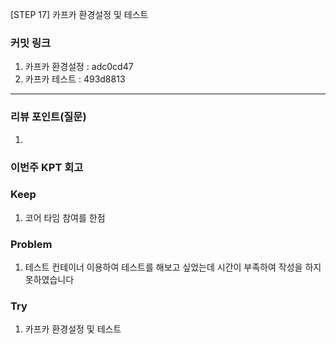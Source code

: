 [STEP 17] 카프카 환경설정 및 테스트

### **커밋 링크**

1. 카프카 환경설정 : adc0cd47
2. 카프카 테스트 : 493d8813


---
### **리뷰 포인트(질문)**

1. 

### **이번주 KPT 회고**

### Keep
<!-- 유지해야 할 좋은 점 -->
1. 코어 타임 참여를 한점

### Problem
<!--개선이 필요한 점-->
1. 테스트 컨테이너 이용하여 테스트를 해보고 싶었는데 시간이 부족하여 작성을 하지 못하였습니다 

### Try
<!-- 새롭게 시도할 점 -->
1. 카프카 환경설정 및 테스트 
